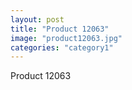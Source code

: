 ```yaml
---
layout: post
title: "Product 12063"
image: "product12063.jpg"
categories: "category1"
---
```

Product 12063
